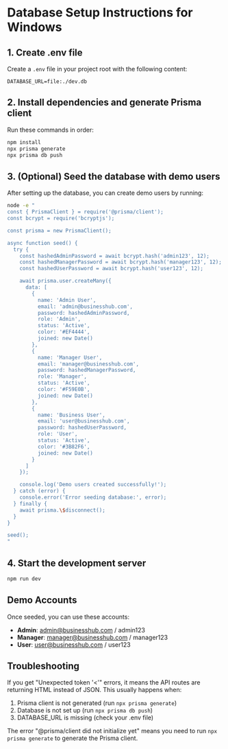# Database Setup Instructions for Windows

## 1. Create .env file
Create a `.env` file in your project root with the following content:

```
DATABASE_URL=file:./dev.db
```

## 2. Install dependencies and generate Prisma client
Run these commands in order:

```bash
npm install
npx prisma generate
npx prisma db push
```

## 3. (Optional) Seed the database with demo users
After setting up the database, you can create demo users by running:

```bash
node -e "
const { PrismaClient } = require('@prisma/client');
const bcrypt = require('bcryptjs');

const prisma = new PrismaClient();

async function seed() {
  try {
    const hashedAdminPassword = await bcrypt.hash('admin123', 12);
    const hashedManagerPassword = await bcrypt.hash('manager123', 12);
    const hashedUserPassword = await bcrypt.hash('user123', 12);

    await prisma.user.createMany({
      data: [
        {
          name: 'Admin User',
          email: 'admin@businesshub.com',
          password: hashedAdminPassword,
          role: 'Admin',
          status: 'Active',
          color: '#EF4444',
          joined: new Date()
        },
        {
          name: 'Manager User',
          email: 'manager@businesshub.com',
          password: hashedManagerPassword,
          role: 'Manager',
          status: 'Active',
          color: '#F59E0B',
          joined: new Date()
        },
        {
          name: 'Business User',
          email: 'user@businesshub.com',
          password: hashedUserPassword,
          role: 'User',
          status: 'Active',
          color: '#3B82F6',
          joined: new Date()
        }
      ]
    });

    console.log('Demo users created successfully!');
  } catch (error) {
    console.error('Error seeding database:', error);
  } finally {
    await prisma.\$disconnect();
  }
}

seed();
"
```

## 4. Start the development server
```bash
npm run dev
```

## Demo Accounts
Once seeded, you can use these accounts:

- **Admin**: admin@businesshub.com / admin123
- **Manager**: manager@businesshub.com / manager123  
- **User**: user@businesshub.com / user123

## Troubleshooting

If you get "Unexpected token '<'" errors, it means the API routes are returning HTML instead of JSON. This usually happens when:

1. Prisma client is not generated (run `npx prisma generate`)
2. Database is not set up (run `npx prisma db push`)
3. DATABASE_URL is missing (check your .env file)

The error "@prisma/client did not initialize yet" means you need to run `npx prisma generate` to generate the Prisma client.
